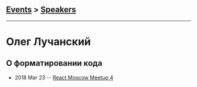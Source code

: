 ## [Events](../README.md) > [Speakers](../speakers.md)
---

# Олег Лучанский

## О форматировании кода
- 2018 Mar 23 -- [React Moscow Meetup 4](https://www.youtube.com/watch?v=t3fxt6dR_BM&t=1270s)    
